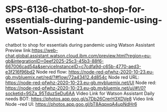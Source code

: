 # SPS-6136-chatbot-to-shop-for-essentials-during-pandemic-using-Watson-Assistant
chatbot to shop for essentials during pandemic using Watson Assistant
Preview link:https://web-chat.global.assistant.watson.cloud.ibm.com/preview.html?region=eu-gb&integrationID=0eef2025-25c3-45b3-88f6-667006cad54a&serviceInstanceID=c7cdfa9d-c65b-4770-aed3-e3f216f96bd2
Node red flow:   https://node-red-pfwhz-2020-10-23.eu-gb.mybluemix.net/red/?#flow/72a43412.4d854c
Node red URL: https://node-red-pfwhz-2020-10-23.eu-gb.mybluemix.net/UI
Node red: https://node-red-pfwhz-2020-10-23.eu-gb.mybluemix.net/ui/#!/0?socketid=9SZa_95TduzSeDu6AA
Video Link for Watson Assistant Daily needs BOT: https://photos.app.goo.gl/s7Db26CrerH3XDVe8
Video link Node –red UI: https://photos.app.goo.gl/bT8AqpxqA4upNdHr6
